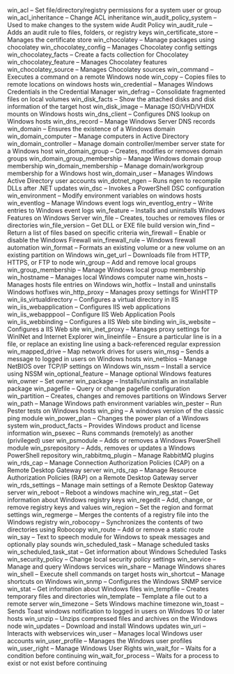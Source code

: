 win_acl – Set file/directory/registry permissions for a system user or group
win_acl_inheritance – Change ACL inheritance
win_audit_policy_system – Used to make changes to the system wide Audit Policy
win_audit_rule – Adds an audit rule to files, folders, or registry keys
win_certificate_store – Manages the certificate store
win_chocolatey – Manage packages using chocolatey
win_chocolatey_config – Manages Chocolatey config settings
win_chocolatey_facts – Create a facts collection for Chocolatey
win_chocolatey_feature – Manages Chocolatey features
win_chocolatey_source – Manages Chocolatey sources
win_command – Executes a command on a remote Windows node
win_copy – Copies files to remote locations on windows hosts
win_credential – Manages Windows Credentials in the Credential Manager
win_defrag – Consolidate fragmented files on local volumes
win_disk_facts – Show the attached disks and disk information of the target host
win_disk_image – Manage ISO/VHD/VHDX mounts on Windows hosts
win_dns_client – Configures DNS lookup on Windows hosts
win_dns_record – Manage Windows Server DNS records
win_domain – Ensures the existence of a Windows domain
win_domain_computer – Manage computers in Active Directory
win_domain_controller – Manage domain controller/member server state for a Windows host
win_domain_group – Creates, modifies or removes domain groups
win_domain_group_membership – Manage Windows domain group membership
win_domain_membership – Manage domain/workgroup membership for a Windows host
win_domain_user – Manages Windows Active Directory user accounts
win_dotnet_ngen – Runs ngen to recompile DLLs after .NET updates
win_dsc – Invokes a PowerShell DSC configuration
win_environment – Modify environment variables on windows hosts
win_eventlog – Manage Windows event logs
win_eventlog_entry – Write entries to Windows event logs
win_feature – Installs and uninstalls Windows Features on Windows Server
win_file – Creates, touches or removes files or directories
win_file_version – Get DLL or EXE file build version
win_find – Return a list of files based on specific criteria
win_firewall – Enable or disable the Windows Firewall
win_firewall_rule – Windows firewall automation
win_format – Formats an existing volume or a new volume on an existing partition on Windows
win_get_url – Downloads file from HTTP, HTTPS, or FTP to node
win_group – Add and remove local groups
win_group_membership – Manage Windows local group membership
win_hostname – Manages local Windows computer name
win_hosts – Manages hosts file entries on Windows
win_hotfix – Install and uninstalls Windows hotfixes
win_http_proxy – Manages proxy settings for WinHTTP
win_iis_virtualdirectory – Configures a virtual directory in IIS
win_iis_webapplication – Configures IIS web applications
win_iis_webapppool – Configure IIS Web Application Pools
win_iis_webbinding – Configures a IIS Web site binding
win_iis_website – Configures a IIS Web site
win_inet_proxy – Manages proxy settings for WinINet and Internet Explorer
win_lineinfile – Ensure a particular line is in a file, or replace an existing line using a back-referenced regular expression
win_mapped_drive – Map network drives for users
win_msg – Sends a message to logged in users on Windows hosts
win_netbios – Manage NetBIOS over TCP/IP settings on Windows
win_nssm – Install a service using NSSM
win_optional_feature – Manage optional Windows features
win_owner – Set owner
win_package – Installs/uninstalls an installable package
win_pagefile – Query or change pagefile configuration
win_partition – Creates, changes and removes partitions on Windows Server
win_path – Manage Windows path environment variables
win_pester – Run Pester tests on Windows hosts
win_ping – A windows version of the classic ping module
win_power_plan – Changes the power plan of a Windows system
win_product_facts – Provides Windows product and license information
win_psexec – Runs commands (remotely) as another (privileged) user
win_psmodule – Adds or removes a Windows PowerShell module
win_psrepository – Adds, removes or updates a Windows PowerShell repository
win_rabbitmq_plugin – Manage RabbitMQ plugins
win_rds_cap – Manage Connection Authorization Policies (CAP) on a Remote Desktop Gateway server
win_rds_rap – Manage Resource Authorization Policies (RAP) on a Remote Desktop Gateway server
win_rds_settings – Manage main settings of a Remote Desktop Gateway server
win_reboot – Reboot a windows machine
win_reg_stat – Get information about Windows registry keys
win_regedit – Add, change, or remove registry keys and values
win_region – Set the region and format settings
win_regmerge – Merges the contents of a registry file into the Windows registry
win_robocopy – Synchronizes the contents of two directories using Robocopy
win_route – Add or remove a static route
win_say – Text to speech module for Windows to speak messages and optionally play sounds
win_scheduled_task – Manage scheduled tasks
win_scheduled_task_stat – Get information about Windows Scheduled Tasks
win_security_policy – Change local security policy settings
win_service – Manage and query Windows services
win_share – Manage Windows shares
win_shell – Execute shell commands on target hosts
win_shortcut – Manage shortcuts on Windows
win_snmp – Configures the Windows SNMP service
win_stat – Get information about Windows files
win_tempfile – Creates temporary files and directories
win_template – Template a file out to a remote server
win_timezone – Sets Windows machine timezone
win_toast – Sends Toast windows notification to logged in users on Windows 10 or later hosts
win_unzip – Unzips compressed files and archives on the Windows node
win_updates – Download and install Windows updates
win_uri – Interacts with webservices
win_user – Manages local Windows user accounts
win_user_profile – Manages the Windows user profiles
win_user_right – Manage Windows User Rights
win_wait_for – Waits for a condition before continuing
win_wait_for_process – Waits for a process to exist or not exist before continuing
